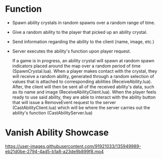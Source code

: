 # Function

* Spawn ability crystals in random spawns over a random range of time.
* Give a random ability to the player that picked up an ability crystal.
* Send information regarding the ability to the client (name, image, etc.)
* Server executes the ability's function upon player request.

  If a game is in progress, an ability crystal will spawn at random spawn indicators placed around the map over a random period of time (SpawnCrystal.lua). When a player makes contact with the crystal, they will receive a random ability, generated through a random selection of values that is attached to corresponding abilities (ReceiveAbility.lua). After, the client will then be sent all of the received ability's data, such as its name and image (ReceiveAbilityClient.lua). When the player feels ready to use said ability, they are able to interact with the ability button that will issue a RemoveEvent request to the server (CastAbilityClient.lua) which will be where the server carries out the ability's function (CastAbilityServer.lua)

# Vanish Ability Showcase

https://user-images.githubusercontent.com/91921033/135949989-eb21d0be-2794-4ad5-b1a8-a23de9b899f8.mp4


